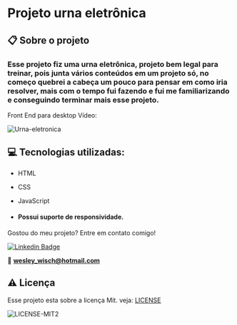 # Projeto urna eletrônica

  ## 📋 Sobre o projeto

### Esse projeto fiz uma urna eletrônica, projeto bem legal para treinar, pois junta vários conteúdos em um projeto só, no começo quebrei a cabeça um pouco para pensar em como iria resolver, mais com o tempo fui fazendo e fui me familiarizando e conseguindo terminar mais esse projeto.

  
Front End para desktop Vídeo:

![Urna-eletronica](https://user-images.githubusercontent.com/79159487/116585186-1ef13200-a8e6-11eb-8d8c-20fbff4145bd.gif)


 
 ## 💻 Tecnologias utilizadas:

- HTML
- CSS
- JavaScript

-  #### Possui suporte de responsividade.

  Gostou do meu projeto? Entre em contato comigo!

[![Linkedin Badge](https://img.shields.io/badge/-LinkedIn-blue?style=flat-square&logo=Linkedin&logoColor=white&link=https://www.linkedin.com/in/wesley-wisch/)](https://www.linkedin.com/in/wesley-wisch/)

📧 **[wesley_wisch@hotmail.com](mailto:wesley_wisch@hotmail.com)**

##  ⚠️  Licença
Esse projeto esta sobre a licença Mit. veja: [LICENSE](https://github.com/wesleywisch/Repositorio-HTML-CSS-JavaScript/blob/main/LICENSE)

![LICENSE-MIT2](https://user-images.githubusercontent.com/79159487/114733599-7c478980-9d11-11eb-98da-262603bc1c13.png)